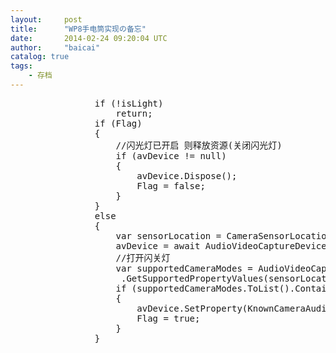 ```yaml
---
layout:     post
title:      "WP8手电筒实现の备忘"
date:       2014-02-24 09:20:04 UTC
author:     "baicai"
catalog: true
tags:
    - 存档
---
```


<pre class="brush:csharp;">
                if (!isLight)
                    return;
                if (Flag)
                {
                    //闪光灯已开启 则释放资源(关闭闪光灯)
                    if (avDevice != null)
                    {
                        avDevice.Dispose();
                        Flag = false;
                    }
                }
                else
                {
                    var sensorLocation = CameraSensorLocation.Back;
                    avDevice = await AudioVideoCaptureDevice.OpenAsync(sensorLocation, AudioVideoCaptureDevice.GetAvailableCaptureResolutions(sensorLocation).First());
                    //打开闪关灯
                    var supportedCameraModes = AudioVideoCaptureDevice
                     .GetSupportedPropertyValues(sensorLocation, KnownCameraAudioVideoProperties.VideoTorchMode);
                    if (supportedCameraModes.ToList().Contains((UInt32)VideoTorchMode.On))
                    {
                        avDevice.SetProperty(KnownCameraAudioVideoProperties.VideoTorchMode, VideoTorchMode.On);
                        Flag = true;
                    }
                }</pre>

<p>
	&nbsp;
</p>